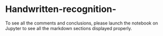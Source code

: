 # Handwritten-recognition-
To see all the comments and conclusions, please launch the notebook on Jupyter to see all the markdown sections displayed properly. 
